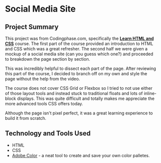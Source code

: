 # Social Media Site

## Project Summary

This project was from Codingphase.com, specifically the [**Learn HTML and CSS**](https://codingphase.com/courses/learn-html-and-css-by-building-a-cool-social-network/) course.  The first part of the course provided an introduction to HTML and CSS which was a great refresher.  The second half we were given a mockup of a social media site (can you guess which one?) and proceeded to breakdown the page section by section.

This was incredibly helpful to dissect each part of the page. After reviewing this part of the course, I decided to branch off on my own and style the page without the help from the video.

The course does not cover CSS Grid or Flexbox so I tried to not use either of those layout tools and instead stuck to traditional floats and lots of inline-block displays.  This was quite difficult and totally makes me appreciate the more advanced tools CSS offers today.

Although the page isn't pixel perfect, it was a great learning experience to build it from scratch.

## Technology and Tools Used

- HTML 
- CSS
- [Adobe Color](https://color.adobe.com) - a neat tool to create and save your own color palletes. 

